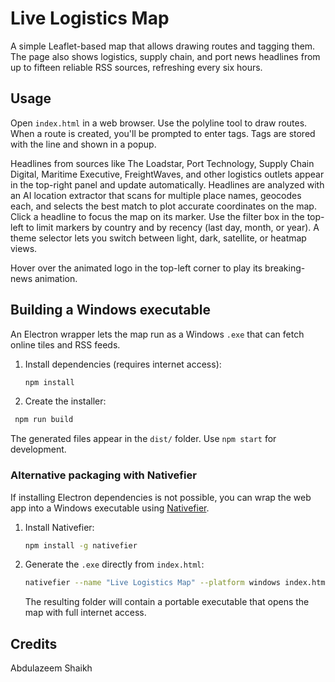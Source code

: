 # Live Logistics Map

A simple Leaflet-based map that allows drawing routes and tagging them. The page also shows logistics, supply chain, and port news headlines from up to fifteen reliable RSS sources, refreshing every six hours.

## Usage

Open `index.html` in a web browser. Use the polyline tool to draw routes. When a route is created, you'll be prompted to enter tags. Tags are stored with the line and shown in a popup.

Headlines from sources like The Loadstar, Port Technology, Supply Chain Digital, Maritime Executive, FreightWaves, and other logistics outlets appear in the top-right panel and update automatically. Headlines are analyzed with an AI location extractor that scans for multiple place names, geocodes each, and selects the best match to plot accurate coordinates on the map. Click a headline to focus the map on its marker. Use the filter box in the top-left to limit markers by country and by recency (last day, month, or year). A theme selector lets you switch between light, dark, satellite, or heatmap views.

Hover over the animated logo in the top-left corner to play its breaking-news animation.

## Building a Windows executable

An Electron wrapper lets the map run as a Windows `.exe` that can fetch online tiles and RSS feeds.

1. Install dependencies (requires internet access):

   ```bash
   npm install
   ```

2. Create the installer:

  ```bash
   npm run build
   ```

   The generated files appear in the `dist/` folder. Use `npm start` for development.

### Alternative packaging with Nativefier

If installing Electron dependencies is not possible, you can wrap the web app into a Windows executable using [Nativefier](https://github.com/nativefier/nativefier).

1. Install Nativefier:

   ```bash
   npm install -g nativefier
   ```

2. Generate the `.exe` directly from `index.html`:

   ```bash
   nativefier --name "Live Logistics Map" --platform windows index.html
   ```

   The resulting folder will contain a portable executable that opens the map with full internet access.

## Credits
Abdulazeem Shaikh
